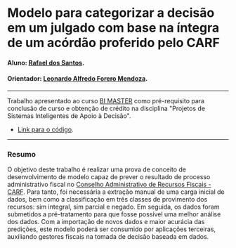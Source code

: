 # Modelo para categorizar a decisão em um julgado com base na íntegra de um acórdão proferido pelo CARF
#### Aluno: [Rafael dos Santos](https://github.com/Rafasoitavus).
#### Orientador: [Leonardo Alfredo Forero Mendoza](https://github.com/leofome8).

---

Trabalho apresentado ao curso [BI MASTER](https://ica.puc-rio.ai/bi-master) como pré-requisito para conclusão de curso e obtenção de crédito na disciplina "Projetos de Sistemas Inteligentes de Apoio à Decisão".
- [Link para o código](https://github.com/link_do_repositorio/nome_do_arquivo_de_codigo).

---

### Resumo

O objetivo deste trabalho é realizar uma prova de conceito de desenvolvimento de modelo capaz de prever o resultado de processo administrativo fiscal no [Conselho Administrativo de Recursos Fiscais - CARF](http://idg.carf.fazenda.gov.br/). Para tanto, foi necessária a extração manual de uma carga inicial de dados, bem como a classificação em três classes de provimento dos recursos: sim integral, sim parcial e negado. Em seguida, os dados foram submetidos a pré-tratamento para que fosse possível uma melhor análise dos dados. Com a importação de novos dados e maior acurácia das predições, este modelo poderá ser consumido por aplicações terceiras, auxiliando gestores fiscais na tomada de decisão baseada em dados.

